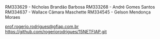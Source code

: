 RM333629 - Nicholas Brandão Barbosa
RM333268 - André Gomes Santos
RM334637 - Wallace Câmara Maschette
RM334545 - Gelson Mendonça Moraes


prof.rogerio.rodrigues@gfiap.com.br
https://github.com/rogeriorodrigues/15NETFIAP.git
